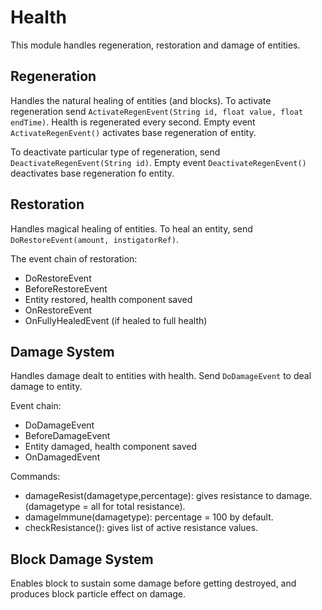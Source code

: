 Health
=======

This module handles regeneration, restoration and damage of entities.

## Regeneration
Handles the natural healing of entities (and blocks).
To activate regeneration send `ActivateRegenEvent(String id, float value, float endTime)`. Health is regenerated every 
second. Empty event `ActivateRegenEvent()` activates base regeneration of entity.

To deactivate particular type of regeneration, send `DeactivateRegenEvent(String id)`. Empty event 
`DeactivateRegenEvent()` deactivates base regeneration fo entity.

## Restoration
Handles magical healing of entities. 
To heal an entity, send `DoRestoreEvent(amount, instigatorRef)`. 

The event chain of restoration:
* DoRestoreEvent
* BeforeRestoreEvent 
* Entity restored, health component saved
* OnRestoreEvent
* OnFullyHealedEvent (if healed to full health)

## Damage System
Handles damage dealt to entities with health. Send `DoDamageEvent`
to deal damage to entity. 

Event chain:
* DoDamageEvent
* BeforeDamageEvent 
* Entity damaged, health component saved
* OnDamagedEvent

Commands:
* damageResist(damagetype,percentage): gives resistance to damage.(damagetype = all for total resistance).
* damageImmune(damagetype): percentage = 100 by default.
* checkResistance(): gives list of active resistance values.
## Block Damage System
Enables block to sustain some damage before getting destroyed, and produces block particle effect on damage.